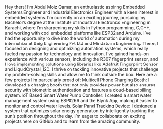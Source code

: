 Hey there! I’m Abdul Moiz Qamar, an enthusiastic aspiring Embedded Systems Engineer and Industrial Electronics Engineer with a keen interest in embedded systems. I’m currently on an exciting journey, pursuing my Bachelor’s degree at the Institute of Industrial Electronics Engineering in Karachi, where I’m sharpening my skills in Python programming, C/C++, and working with cool embedded platforms like ESP32 and Arduino.
I’ve had the opportunity to dive into the world of automation during my internships at Baig Engineering Pvt Ltd and Mindstorm Engineering. There, I focused on designing and optimizing automation systems, which really fueled my passion for technology and innovation. I’ve gained hands-on experience with various sensors, including the R307 fingerprint sensor, and I love implementing solutions using libraries like Adafruit Fingerprint Sensor and LiquidCrystal_I2C.
I thrive on tackling innovative projects that challenge my problem-solving skills and allow me to think outside the box. Here are a few projects I’m particularly proud of:
Multicell Phone Charging Booth: I developed a charging booth that not only provides power but also ensures security with biometric authentication and features a cloud-based billing system.
IoT Based Smart Water Pump Controller: I created a smart water management system using ESP8266 and the Blynk App, making it easier to monitor and control water levels.
Solar Panel Tracking Device: I designed a system that optimizes solar energy generation by intelligently tracking the sun’s position throughout the day.
I’m eager to collaborate on exciting projects here on GitHub and to learn from the amazing community. 

<!---
AbdulMoizQamar/AbdulMoizQamar is a ✨ special ✨ repository because its `README.md` (this file) appears on your GitHub profile.
You can click the Preview link to take a look at your changes.
--->
